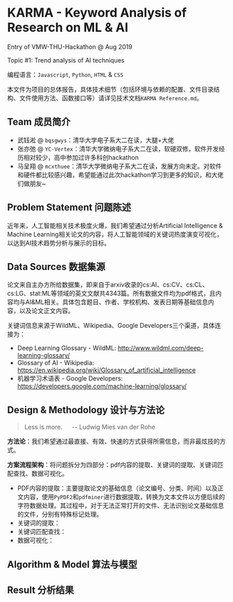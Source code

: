 # KARMA - Keyword Analysis of Research on ML & AI

Entry of VMW-THU-Hackathon @ Aug 2019

Topic #1: Trend analysis of AI techniques

编程语言：`Javascript`, `Python`, `HTML` & `CSS`

本文件为项目的总体报告，具体技术细节（包括环境与依赖的配置、文件目录结构、文件使用方法、函数接口等）请详见技术文档`KARMA Reference.md`。

## Team 成员简介

- 武钰淞 @ `bqsgwys`：清华大学电子系大二在读，大腿+大佬
- 张亦弛 @ `YC-Vertex`：清华大学微纳电子系大二在读，软硬双修，软件开发经历相对较少，高中参加过许多科创hackathon
- 马呈翔 @ `mcxthuee`：清华大学微纳电子系大二在读，发展方向未定。对软件和硬件都比较感兴趣，希望能通过此次hackathon学习到更多的知识，和大佬们做朋友~

## Problem Statement 问题陈述

近年来，人工智能相关技术极度火爆，我们希望通过分析Artificial Intelligence & Machine Learning相关论文的内容，将人工智能领域的关键词热度演变可视化，以达到AI技术趋势分析与展示的目标。

## Data Sources 数据集源

论文来自主办方所给数据集，即来自于arxiv收录的cs:AI、cs:CV、cs:CL、cs:LG、stat:ML等领域的英文文献共4343篇。所有数据文件均为pdf格式，且内容均与AI&ML相关。具体包含题目、作者、学校机构、发表日期等基础信息内容，以及论文正文内容。

关键词信息来源于WildML、Wikipedia、Google Developers三个渠道，具体连接为：

- Deep Learning Glossary - WildML: http://www.wildml.com/deep-learning-glossary/
- Glossary of AI - Wikipedia: https://en.wikipedia.org/wiki/Glossary_of_artificial_intelligence
- 机器学习术语表 - Google Developers: https://developers.google.com/machine-learning/glossary/

## Design & Methodology 设计与方法论

> Less is more. &emsp; -- Ludwig Mies van der Rohe

**方法论**：我们希望通过最直接、有效、快速的方式获得所需信息，而非最炫技的方式。

**方案流程架构**：将问题拆分为四部分：pdf内容的提取、关键词的提取、关键词匹配查找、数据可视化。

- PDF内容的提取：主要提取论文的基础信息（论文编号、分类、时间）以及正文内容，使用`PyPDF2`和`pdfminer`进行数据提取，转换为文本文件以方便后续的字符数据处理。其过程中，对于无法正常打开的文件、无法识别论文基础信息的文件，分别有特殊标记处理。
- 关键词的提取：
- 关键词匹配查找：
- 数据可视化：

## Algorithm & Model 算法与模型

## Result 分析结果
